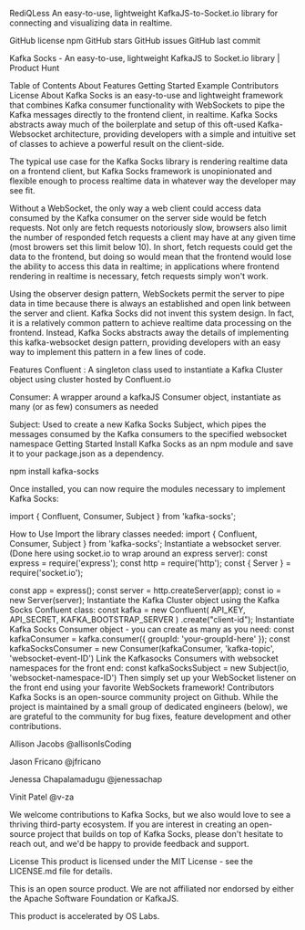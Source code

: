

RediQLess
An easy-to-use, lightweight KafkaJS-to-Socket.io library for connecting and visualizing data in realtime.

GitHub license npm GitHub stars GitHub issues GitHub last commit

Kafka Socks - An easy-to-use, lightweight KafkaJS to Socket.io library | Product Hunt

Table of Contents
About
Features
Getting Started
Example
Contributors
License
About
Kafka Socks is an easy-to-use and lightweight framework that combines Kafka consumer functionality with WebSockets to pipe the Kafka messages directly to the frontend client, in realtime. Kafka Socks abstracts away much of the boilerplate and setup of this oft-used Kafka-Websocket architecture, providing developers with a simple and intuitive set of classes to achieve a powerful result on the client-side.

The typical use case for the Kafka Socks library is rendering realtime data on a frontend client, but Kafka Socks framework is unopinionated and flexible enough to process realtime data in whatever way the developer may see fit.

Without a WebSocket, the only way a web client could access data consumed by the Kafka consumer on the server side would be fetch requests. Not only are fetch requests notoriously slow, browsers also limit the number of responded fetch requests a client may have at any given time (most browers set this limit below 10). In short, fetch requests could get the data to the frontend, but doing so would mean that the frontend would lose the ability to access this data in realtime; in applications where frontend rendering in realtime is necessary, fetch requests simply won't work.

Using the observer design pattern, WebSockets permit the server to pipe data in time because there is always an established and open link between the server and client. Kafka Socks did not invent this system design. In fact, it is a relatively common pattern to achieve realtime data processing on the frontend. Instead, Kafka Socks abstracts away the details of implementing this kafka-websocket design pattern, providing developers with an easy way to implement this pattern in a few lines of code.

Features
Confluent : A singleton class used to instantiate a Kafka Cluster object using cluster hosted by Confluent.io

Consumer: A wrapper around a kafkaJS Consumer object, instantiate as many (or as few) consumers as needed

Subject: Used to create a new Kafka Socks Subject, which pipes the messages consumed by the Kafka consumers to the specified websocket namespace
Getting Started
Install Kafka Socks as an npm module and save it to your package.json as a dependency.

npm install kafka-socks

Once installed, you can now require the modules necessary to implement Kafka Socks:

import { Confluent, Consumer, Subject } from 'kafka-socks';

How to Use
Import the library classes needed:
import { Confluent, Consumer, Subject } from 'kafka-socks';
Instantiate a websocket server. (Done here using socket.io to wrap around an express server):
const express = require('express');
const http = require('http');
const { Server } = require('socket.io');

const app = express();
const server = http.createServer(app);
const io = new Server(server);
Instantiate the Kafka Cluster object using the Kafka Socks Confluent class:
const kafka = new Confluent(
    API_KEY,
    API_SECRET,
    KAFKA_BOOTSTRAP_SERVER
  )
  .create("client-id");
Instantiate Kafka Socks Consumer object - you can create as many as you need:
const kafkaConsumer = kafka.consumer({ groupId: 'your-groupId-here' });
const kafkaSocksConsumer = new Consumer(kafkaConsumer, 'kafka-topic', 'websocket-event-ID')
Link the Kafkasocks Consumers with websocket namespaces for the front end:
const kafkaSocksSubject = new Subject(io, 'websocket-namespace-ID')
Then simply set up your WebSocket listener on the front end using your favorite WebSockets framework!
Contributors
Kafka Socks is an open-source community project on Github. While the project is maintained by a small group of dedicated engineers (below), we are grateful to the community for bug fixes, feature development and other contributions.

Allison Jacobs @allisonIsCoding

Jason Fricano @jfricano

Jenessa Chapalamadugu @jenessachap

Vinit Patel @v-za

We welcome contributions to Kafka Socks, but we also would love to see a thriving third-party ecosystem. If you are interest in creating an open-source project that builds on top of Kafka Socks, please don't hesitate to reach out, and we'd be happy to provide feedback and support.

License
This product is licensed under the MIT License - see the LICENSE.md file for details.

This is an open source product. We are not affiliated nor endorsed by either the Apache Software Foundation or KafkaJS.

This product is accelerated by OS Labs.
